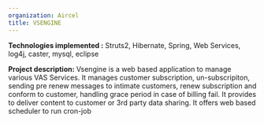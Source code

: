 ```yaml
---
organization: Aircel
title: VSENGINE
---
```


**Technologies implemented :**
Struts2, Hibernate, Spring, Web Services, log4j, caster, mysql, eclipse

**Project description:**
Vsengine is a web based application to manage various VAS Services. It manages customer subscription, un-subscripiton, sending pre renew messages to intimate customers, renew subscription and conform to customer, handling grace period in case of billing fail. It provides to deliver content to customer or 3rd party data sharing. It offers web based scheduler to run cron-job
